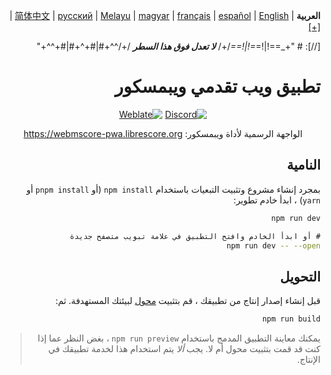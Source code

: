 <div dir="rtl" align="right">

‏**العربية** | ‏[English](/docs/en/README.md) | ‏[español](/docs/es/LÉAME.md) | ‏[français](/docs/fr/LISEZMOI.md) | ‏[magyar](/docs/hu/OLVASSAEL.md) | ‏[Melayu](/docs/ms/BACASAYA.md) | ‏[русский](/docs/ru/ПРОЧТИМЕНЯ.md) | ‏[简体中文](/docs/zh-Hans/自述文件.md) | ‏[[+]](https://weblate.librescore.org/projects/librescore/docs)

[//]: # "\+\_==!|!=_=!|!==_/+/ ***لا تعدل فوق هذا السطر*** /+/^^+#|#+^+#|#+^^\+\"

# تطبيق ويب تقدمي ويبمسكور

<div align="center">

[![Discord](https://img.shields.io/discord/774491656643674122?color=5865F2&label=&labelColor=555555&logo=discord&logoColor=FFFFFF)](https://discord.gg/DKu7cUZ4XQ) [![Weblate](https://weblate.librescore.org/widgets/librescore/-/webmscore-pwa/svg-badge.svg)](https://weblate.librescore.org/engage/librescore)

الواجهة الرسمية لأداة ويبمسكور: <https://webmscore-pwa.librescore.org>

</div>

## النامية

بمجرد إنشاء مشروع وتثبيت التبعيات باستخدام `npm install` (أو `pnpm install` أو `yarn`) ، ابدأ خادم تطوير:

```bash
npm run dev

‏# أو ابدأ الخادم وافتح التطبيق في علامة تبويب متصفح جديدة
npm run dev -- --open
```

## التحويل

قبل إنشاء إصدار إنتاج من تطبيقك ، قم بتثبيت [محول](https://kit.svelte.dev/docs#adapters) لبيئتك المستهدفة. ثم:

```bash
npm run build
```

> يمكنك معاينة التطبيق المدمج باستخدام `npm run preview` ، بغض النظر عما إذا كنت قد قمت بتثبيت محول أم لا. يجب _ألا_ يتم استخدام هذا لخدمة تطبيقك في الإنتاج.

</div>
